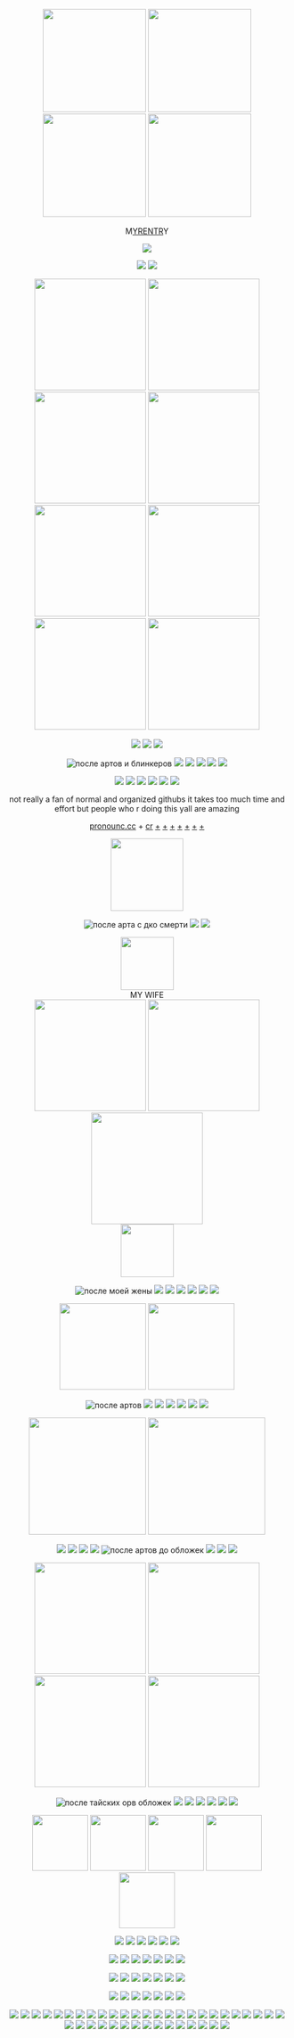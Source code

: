 <p align="center"> <img src="https://64.media.tumblr.com/4bbb5a5b63dffe81914cabb09279cf38/b34f12202f578029-58/s1280x1920/cd66f398386cf4478a6d7734732e9d3bb149c010.jpg"height="185" > <img src="https://64.media.tumblr.com/ee9a9404deed09b5f05628bc564997fc/b34f12202f578029-b3/s1280x1920/3396edf1c20a18477d28fc3afe9b80b08ccd6e56.jpg"height="185" > <img src="https://64.media.tumblr.com/e996893b9205699cd6299df54ab633df/b34f12202f578029-c3/s1280x1920/13d456344028a38b223cce3bb76943dafefa3387.jpg"height="185" > <img src="https://64.media.tumblr.com/93d15f4b559e4b7d9f86abc9d260a063/b34f12202f578029-93/s1280x1920/ed77936f3e1e8290a856440ce25ea03ad668e5ce.jpg"height="185" >

<div align="center">

M[YRENTR](https://rentry.co/1usQ_99W9sum)Y

<div align="center">

![](https://komarev.com/ghpvc/?username=G4-5LGD-SGJof03kps-sgsb&color=grey&style=for-the-badge&label=:3&abbreviated=true)

<p align="center"> <img src="https://64.media.tumblr.com/42c7958a5a5e7b2ed4bb5a96f89ec980/8f79d9f8d9f79809-35/s250x400/4751942882b49878baf29d257ada901c5ce40fd6.gifv"> <img src="https://64.media.tumblr.com/57e34141b0907673a8e3aca9ded0a937/0b03cbf48f56038c-01/s250x400/f4a75c015ed5eaeb3f32519902affee75a9731d8.gifv">

<div align="center"> <img src="https://img1.picmix.com/output/pic/normal/5/3/0/8/12338035_a351f.gif"height="200" /> <img src="https://64.media.tumblr.com/071707ebf700f77c601f7083553abdfd/fe138e0fa20372c4-e7/s2048x3072/30d9ca87bbd42f223ee64959db2e988e64cf366e.pnj"height="200" /> <img src="https://64.media.tumblr.com/139be21f26ae0c988c76330586c6730e/df986b8ca25a40c2-96/s2048x3072/1db3ee2ee78ec2e9b85c0a0a7bce65fed7b2e147.jpg"height="200" > <img src="https://64.media.tumblr.com/553e1cc37d0243d92e6992cdb7117764/36215c8d255058cf-9b/s2048x3072/c7f68603e015c73cbefc6731df43c741e3ef2aeb.jpg"height="200" /> <img src="https://64.media.tumblr.com/21a784e65074f5705d2e9aed8f511c3f/8db109f1bc1a4757-19/s1280x1920/13ab7e70de325bdea39c92652e6c6cf832a792a7.pnj"height="200" /> <img src="https://64.media.tumblr.com/ca20cd42e1aec22bdf49c28ad01adae4/fca66ca3d2d70e05-f2/s1280x1920/5fbc3840efe9b21facbc573b7357548c27a02388.jpg"height="200" /> <img src="https://64.media.tumblr.com/aac92f16ed2016bc51f1b49d9726a484/fc3f31a325fbda80-dc/s2048x3072/140ab3f195c689673719de91083fbd511ef53cea.jpg"height="200" /> <img src="https://64.media.tumblr.com/7a2c79268aa0f475af5ac5d9a2a2a18c/fc2491ee91538f69-dc/s500x750/8434d6474bc4abeeadcf812353802ccea5ce78bd.pnj"height="200" />

<p align="center"> <img src="https://64.media.tumblr.com/fb35ada41fbe63c67843389f5768a4ee/8336400b422a68e6-1a/s250x400/43d76c6aab974bc14c99604858ee4e0a730c87e9.gifv" /> <img src="https://64.media.tumblr.com/49668f027efdc1e77e95d1c7f5f89021/a96427dbc8edd7a8-23/s250x400/75e4fed94bc28ab1f886258d8252babc094e2ae2.gifv" /> <img src="https://y2k.neocities.org/blinkiez/newbatch/bitemeblinkie.gif" />

![после артов и блинкеров](https://autism.crd.co/assets/images/gallery05/364bbefc.png?v=69d6a439)  ![](https://64.media.tumblr.com/0bcb0a0b85b378f369e1288bfcc85329/a2c22d45d485e6f7-48/s100x200/c64212d3a7dcf09fd5e7599a624a181273f84c6f.gifv) ![](https://64.media.tumblr.com/7f06ba415f6b2fcdfeb1ed97bc137367/9a591c2777a533ae-1a/s100x200/05af04dee1ba2152d4642d876cee31c7d0d75223.pnj) ![](https://64.media.tumblr.com/3467c045e31c1c0cc178fcc5088ef616/dd7b1976f5f7f543-2e/s100x200/2f34929eb9513afe7fcf3ca70e8a74084b48bf9c.gifv) ![](https://64.media.tumblr.com/f6985e8dfc4561b63bb945e54a049a67/2f33cb600398c636-25/s250x400/bda9e3cb200fc7e871e6c1422306f295b895f4f5.gifv) ![](https://64.media.tumblr.com/48eddd33be41c7a74fb77f3fbce6704e/e16d9c3fd8438e13-67/s100x200/fb60e50a02384caf95f1a253edc57f7ccf4ade27.pnj)

![](https://64.media.tumblr.com/fad3ffc25f1d3f53516213a916dac5c8/23a36561526f35ce-d7/s100x200/baa7ee801a5d9b6aa09a83ac675bdd3b953428ba.gifv) ![](https://64.media.tumblr.com/88b485e270bdd012a838dcf83bd5bb71/61289e0d6c0c7c55-a7/s100x200/2a09d799282f870e09d07141c5eb16b2b0c23c39.pnj) ![](https://64.media.tumblr.com/35e7948428f54f5a9d024e416b2259c3/ecc09079abb54dc9-8f/s100x200/a9fd5ae465ceeefb790f4c557be2f68d055684a7.gifv) ![](https://64.media.tumblr.com/b60d29562b6324580ec207f81ffab1f1/62f416be02f70160-39/s250x400/378487990792663a97e2b2ebc4a2cb5f04171be0.pnj) ![](https://64.media.tumblr.com/565052d92a555d19d93b86440d272921/ec23ad7810d627dd-34/s100x200/e33ae867c827223fa8a7f7b6de6218c1101e7415.gifv) ![](https://64.media.tumblr.com/c5d3750ed6ebc51f4baf6958c4121adf/f06d09507e506cb1-38/s100x200/a3cf59c4341301bdca92ef3937e1318d63439d0f.gifv)
 
not really a fan of normal and organized githubs it takes too much time and effort but people who r doing this yall are amazing

[pronounc.cc](https://pronouns.cc/@soullhntwzz) + [cr](https://x.com/salaryman_28/status/1799468585833857173) [+](https://www.tumblr.com/wildrbst/738498042214465536/based-on-this-post) [+](https://www.tumblr.com/nanaparkerandtina/756911642145701888/well-i-finished-it-it-takes-8-hours-of-work-and) [+](https://www.tumblr.com/illeoust/752394057484009472) [+](https://www.tumblr.com/navitheonly/759966023901429760) [+](https://www.tumblr.com/seiseimaru/721675924052049920) [+](https://www.tumblr.com/aceofchairs/766604786431836160/its-dangerous-to-go-alone-take-this) [+](https://www.tumblr.com/evercelle/764267512920752128/orv-bookmark-draws-pt-3-chps-226-254-310)

<p align="center"> <img src="https://64.media.tumblr.com/d0d637a5621d6e5fc18f62f19fe22241/54523fd7c8027d3c-0a/s2048x3072/f417e97725801a7882603a2b0874e60de98285d3.jpg"wigth="59" height="130" />

![после арта с дко смерти](https://64.media.tumblr.com/1a355125f895a5a0f699875df0b8484f/89efc0c143c702a7-3d/s250x400/587a21232a5944fd2b1a2df1d8c7923e58f11fb2.gifv) ![](https://y2k.neocities.org/blinkiez/newbatch/self.gif) ![](https://64.media.tumblr.com/1aaf62e2688319006a9ad2ec19b9ad75/23a36561526f35ce-b1/s250x400/56efeec27c6011cc788030cb92125a951784856c.gifv)

<div align="center"> <img src="https://64.media.tumblr.com/50ac582dcbeb99e71c7f069b22bf69a8/e2f9a80a93a420ee-08/s500x750/12b9eb3918423dd992cb5b0f9c49794d6b6b6c10.pnj"height="95" />

<div align="center"> MY WIFE

<div align="center"> <img src="https://64.media.tumblr.com/d60438cdf8d313e50db3d18362c98d6f/1652b1bb1247a2ba-d7/s2048x3072/718def75d32e878e487a5e6a0aecbadb73066a38.jpg"height="200" /> <img src="https://64.media.tumblr.com/b48d836890bcca4c89872e96bfc5d190/5b0a5ad85a51406e-cc/s1280x1920/c80bab79e290391ef16b993713fb2155d062bcb9.jpg"height="200" /> <img src="https://64.media.tumblr.com/fcaa3b44ef75d8bc66b2d8488819d94b/efa7d0c29861f12c-ce/s2048x3072/1e36cc465db584510fbe652b8384db2679dbd93e.jpg"height="200" />

<div align="center"> <img src="https://64.media.tumblr.com/50ac582dcbeb99e71c7f069b22bf69a8/e2f9a80a93a420ee-08/s500x750/12b9eb3918423dd992cb5b0f9c49794d6b6b6c10.pnj"height="95" />

![после моей жены](https://64.media.tumblr.com/aa5795082ed26fc878856494a80ae1b7/1b8381f969116a1e-cf/s100x200/2c535aacda2693f17f388607ee4fcf0f37a34c06.gifv) ![](https://64.media.tumblr.com/c61f22d0a698882c07a950d390ab1aeb/1b8381f969116a1e-73/s100x200/d02db2ba346fc2b0496f9c95d79b5d6217f5c50e.gifv) ![](https://64.media.tumblr.com/1e4fa08c950afb44700ac9665fb2b43f/f823fde30f78d32c-8e/s100x200/07b469583939817315db5adb7e749550a935710e.gifv) ![](https://64.media.tumblr.com/d689d9ff1a5d1850eb66495045d881a6/d916ba42e9e7eac2-54/s250x400/55e252bde7898ea002d6d2dd2421c7815081f723.jpg) ![](https://64.media.tumblr.com/54302de0458a4c999ba82bc930d7030c/89efc0c143c702a7-99/s100x200/bd8d35fc4422d2f186f3c69c2b4f3c6b45ab3067.gifv) ![](https://64.media.tumblr.com/56a724fe8c8e0477ccdd4140eb727418/89efc0c143c702a7-ad/s100x200/8ae1a2aafa83b4ce800748a2fd23afb1e9a1ac8a.gifv) ![](https://64.media.tumblr.com/ffff24e28b538ae36a2224a15da9ca87/956f66a4dd7c0aae-a7/s100x200/57d0d459f59dee5da7d51e2627836045514e79a0.jpg)

<p align="center"> <img src="https://64.media.tumblr.com/9b5683d579cca35d4112525935da7793/88e62499ea36852a-4e/s1280x1920/6d07647cbc96a8f4bf2316cd9aa6ffa25b2d7abf.jpg"height="155" /> <img src="https://64.media.tumblr.com/982528bd970aeb52a6f6b783a3533559/97e9d1bdc8877b2f-c5/s2048x3072/31ca589897e4ea6d6a2b859c30969f869decd870.pnj"height="155" />

 ![после артов](https://hauntedmansion.crd.co/assets/images/gallery08/bae2bd1b.gif?v=17b74465) ![](https://64.media.tumblr.com/c0bc053497b6d2cdacf72607710c1e0c/8fac615fd97e86bd-f0/s100x200/ca200a449659e64d10031cbc0c7a92a629321182.gifv) ![](https://i.imgur.com/M70FPyt.gif) ![](https://i.imgur.com/vqU6SYQ.png) ![](https://64.media.tumblr.com/29fb0a6e64cf7fcf7f011c6db45069e9/e3653219d1396e0c-ad/s100x200/8a1aa652a115677fc316936dfdc61b63af78f7c1.gifv) ![](https://64.media.tumblr.com/3f017d5985cb869385a0ba8ee2448018/509dca664f2eb5e4-71/s100x200/a96931e62e8e96bd4217ec86e9bd625d43e7fabe.pnj) ![](https://i.imgur.com/eGi7brH.png)

 <p align="center"> <img src="https://64.media.tumblr.com/f828d579cce964ff56aa79c288ab704c/97e9d1bdc8877b2f-0f/s2048x3072/e187ddcea2820cf19ba05489e7d46fd629fa8b24.pnj"height="210" /> <img src="https://64.media.tumblr.com/2c86b5e4441f47182cbec525afec82ef/88e62499ea36852a-a4/s1280x1920/dc90fd849f54cedefd8769775cdb2307463ef8a7.jpg"height="210" />

![](https://hauntedmansion.crd.co/assets/images/gallery08/6054ad53_original.jpg?v=17b74465) ![](https://i.imgur.com/nbJAxiK.png) ![](https://i.imgur.com/oZi8dQw.png) ![](https://i.imgur.com/rFxE6PY.gif) ![после артов до обложек](https://64.media.tumblr.com/8e328528392d04c3012243fdd5429ae3/8bdeba2cbc867670-f8/s100x200/1ae01709863bfcfd56337aeb7190bd5815156c29.gifv) ![](https://64.media.tumblr.com/7d4fe263b3970752ac55d4f89ebc8c37/26a8b51eecf444d6-aa/s100x200/7cc8478c85802363b198cc82822c8a9f779f4c55.gifv) ![](https://64.media.tumblr.com/3b34548e10ba7a9ab1e955df30eeaae7/5f3839c1d4a4c8c5-df/s100x200/e2d0711d51f2234fb8f70180c6aa27143a4d2d6f.gifv) 
![](https://media.discordapp.net/attachments/1006272585228624032/1190052000398848151/Picsart_23-12-17_03-26-55-474.png?ex=65a0654a&is=658df04a&hm=e9275189f7fcc5603399069022416c66c584e6178f3b5131cb5b2c5a109be1b4&=&format=webp&quality=lossless&width=128&height=29) 

<p align="center"> <img src="https://64.media.tumblr.com/f71ea97a278a41fdb9ae4a51145a564b/d320397939b22284-70/s1280x1920/7e8d11b54475fae24fce0a332c09b10cfcf5a676.jpg"height="200" /> <img src="https://64.media.tumblr.com/1ba7a8b9269c28f73ca8716d4301053c/d320397939b22284-4b/s1280x1920/57e20bb2b4b21e3918ea40fbbaa039ac894d6b8b.jpg"height="200" /> 
 <img src="https://64.media.tumblr.com/2b4992445d9ed0647d45261d30d70010/d320397939b22284-34/s1280x1920/6ff52425276b1394b7a540045dd0e6bd9b68b1a7.jpg"height="200" /> <img src="https://64.media.tumblr.com/1685bde528030cbeab5b498b4d849530/d320397939b22284-9d/s1280x1920/30b67108036422561a6896eba5eb6fa9abce8142.jpg"height="200" />

![после тайских орв обложек](https://y2k.neocities.org/stamps/tumblr_inline_pbk6zbvnsb1vjkfs0_540.png) ![](https://y2k.neocities.org/stamps/tumblr_inline_pf6muqqy6n1tjl8rj_500.gif) ![](https://y2k.neocities.org/stamps2/94df5fea899150086a606c99df8fb4ba-db3tsoo.gif) ![](https://y2k.neocities.org/stamps2/pretty_good_at_bad_decisions_stamp_by_ceiestials-d9qwvu6.png) ![](https://y2k.neocities.org/stamps2/tumblr_pbffcs5mpm1xz2nuuo6_100.png) ![](https://y2k.neocities.org/stamps2/stamp___stupid_and_gay_by_chaotic_gay-dc59uan.png) ![](https://y2k.neocities.org/stamps/tumblr_p65xsqxXBo1te4ajdo9_100.png)

<p align="center"> <img src="https://media1.tenor.com/m/VrAd9NkxV74AAAAd/orv.gif"<width="100" height="100"> <img src="https://media1.tenor.com/m/WJJ04kd7RrsAAAAC/ivanluka-lukaivan.gif"<width="100" height="100"> <img src="https://media1.tenor.com/m/V9EXxf7NBqUAAAAd/angels-of-death-zack.gif"<width="100" height="100"> <img src="https://media1.tenor.com/m/Q8WiED0CxAcAAAAd/orv.gif"<width="100" height="100"> <img src="https://media1.tenor.com/m/JEdWMiXAYP0AAAAd/ivan-alien-stage.gif"<width="100" height="100"> 

![](https://64.media.tumblr.com/5d8a2ea08dec57d40bf33e9ed402d758/7d2e6e718dc66141-60/s100x200/44000aca3e0fced6d2383b79354b13ed8f1ff70e.gifv) ![](https://64.media.tumblr.com/737e123934e4795e2438ead41fdfc42d/5dae19f76b7ce58c-71/s100x200/185c59b1ee59ffbebc8a393df6a91ec8f37cf88b.gifv) ![](https://64.media.tumblr.com/796c906f0209b86bba6fbce3299fd6d4/bf20e6d390cc0ec8-da/s100x200/237152c540779f5d092d749528ffb2b0a54b0ab4.pnj) ![](https://64.media.tumblr.com/c440261cb2d03808ccdd0fdadeb6f88c/19f85f630f9c1f37-c2/s100x200/c3e3a2fd0e7814519a138de666cb199a104db9c8.jpg) ![](https://64.media.tumblr.com/ba42e2b332de9a387d8e016df1a7189e/764cdae59382678a-90/s100x200/448db51cf03d66de6e35390f638108f4dbba00d9.gifv) ![](https://64.media.tumblr.com/7cf2310cfda97c70d2beff9b6af6bcc4/7d2e6e718dc66141-cb/s100x200/0c7b4bda177d87e65ee16fe8e9ee1ce30e46b37f.gifv)

![](https://64.media.tumblr.com/68bb9e71ec030bfeb579002c6761aa36/b3d83bbf44993478-0d/s100x200/7569b62b2f614b7c533fc147604e5ea1e17dd887.gifv) ![](https://i.imgur.com/F5OM9vA.png) ![](https://i.imgur.com/uFxvhn8.gif) ![](https://64.media.tumblr.com/b0b8182e3216c710e5c4d2251201af49/b3d83bbf44993478-9a/s100x200/00f5774708742ebfeed9ea6b5498f3f67d31b173.gifv) ![](https://64.media.tumblr.com/cc48125e658008761381e8e0862d5a9a/1923bddbf54c0100-73/s100x200/c5279542eb3d2c5205cedc21e8338d2b5cb3647a.gifv) ![](https://64.media.tumblr.com/2fb4ce7c953b2a2671eda99f50cfd41b/799706bd2b4c6bad-02/s100x200/e3a56cf1d26c3a4b03981fa3808a53fe67368beb.gifv) ![](https://supplies.ju.mp/assets/images/gallery01/53388152_original.png?v=6a50b904) 

 ![](https://64.media.tumblr.com/e235152bdf77be3a69c655f59ff9a61d/aa89517f01352cf3-16/s100x200/c9970bd14a58f74a7f8d405fdf8e9a13fbe9d793.pnj) ![](https://64.media.tumblr.com/1d2ab41dcc09ec3de272dc8efc4066e3/1923bddbf54c0100-9c/s100x200/2a0848d3d5c00faeaf797e4459a1bca74206e919.gifv) ![](https://64.media.tumblr.com/49d942d916bd0deed7a5ed1a7b4fe1d9/2c23f0333b65c60f-2d/s100x200/95def5c5065cf9c7048e6fca3f7208e583314927.gifv) ![](https://images-wixmp-ed30a86b8c4ca887773594c2.wixmp.com/f/e532b008-8e2c-433f-a147-53bd65326159/de833h8-d03abd80-b387-408b-baff-17b0d81fb982.png/v1/fill/w_99,h_56/catgender_stamp_1_by_deletebas3m3nt_de833h8-fullview.png?token=eyJ0eXAiOiJKV1QiLCJhbGciOiJIUzI1NiJ9.eyJzdWIiOiJ1cm46YXBwOjdlMGQxODg5ODIyNjQzNzNhNWYwZDQxNWVhMGQyNmUwIiwiaXNzIjoidXJuOmFwcDo3ZTBkMTg4OTgyMjY0MzczYTVmMGQ0MTVlYTBkMjZlMCIsIm9iaiI6W1t7ImhlaWdodCI6Ijw9NTYiLCJwYXRoIjoiXC9mXC9lNTMyYjAwOC04ZTJjLTQzM2YtYTE0Ny01M2JkNjUzMjYxNTlcL2RlODMzaDgtZDAzYWJkODAtYjM4Ny00MDhiLWJhZmYtMTdiMGQ4MWZiOTgyLnBuZyIsIndpZHRoIjoiPD05OSJ9XV0sImF1ZCI6WyJ1cm46c2VydmljZTppbWFnZS5vcGVyYXRpb25zIl19.U9k7hZwyGnjObeGPQ8H3bdH1Z5eaiKGz6DN3Y-xnI3I) ![](https://images-wixmp-ed30a86b8c4ca887773594c2.wixmp.com/f/58ac2165-dcd1-4a53-a988-dff595e693fb/d1cz43v-9ea5cb6b-2180-421d-bb87-eca4d1df0e8a.jpg/v1/fill/w_100,h_55,q_75,strp/stamp__support_plotting_by_xxsomeoneelsexx_d1cz43v-fullview.jpg?token=eyJ0eXAiOiJKV1QiLCJhbGciOiJIUzI1NiJ9.eyJzdWIiOiJ1cm46YXBwOjdlMGQxODg5ODIyNjQzNzNhNWYwZDQxNWVhMGQyNmUwIiwiaXNzIjoidXJuOmFwcDo3ZTBkMTg4OTgyMjY0MzczYTVmMGQ0MTVlYTBkMjZlMCIsIm9iaiI6W1t7ImhlaWdodCI6Ijw9NTUiLCJwYXRoIjoiXC9mXC81OGFjMjE2NS1kY2QxLTRhNTMtYTk4OC1kZmY1OTVlNjkzZmJcL2QxY3o0M3YtOWVhNWNiNmItMjE4MC00MjFkLWJiODctZWNhNGQxZGYwZThhLmpwZyIsIndpZHRoIjoiPD0xMDAifV1dLCJhdWQiOlsidXJuOnNlcnZpY2U6aW1hZ2Uub3BlcmF0aW9ucyJdfQ.-wrw2MWUNtwkWhYkgYQKp4eU0rjoB1ooYRnXXp68sKw) ![](https://64.media.tumblr.com/4b02e5236e78e001d72a3175b5027934/8279b7010ca4bde0-44/s250x250_c1/8881fdb26ae88243a2001e909226b2c449df92b1.gifv) ![](https://64.media.tumblr.com/4396953c03bd6909d9399d035c973645/a7e2c73ddfcb6d77-3c/s100x200/15060b5208ed27c786608c425ef21d6b709adc1e.png) 

![](https://64.media.tumblr.com/27c504151b5e728aad652f3e90b3e3a5/3bf342d5fb793082-02/s100x200/6cf4503d22e27c1046ace9ceae78cb9772ce3db2.png) ![](https://64.media.tumblr.com/75f5c54560b92fff14f1aead294e0afa/tumblr_pcps6hGVlv1xbgu08o9_100.gifv) ![](https://64.media.tumblr.com/ac55b1666a01b9faacbb7913d63e11de/014230e4e29353bf-50/s100x200/7dd33505f2f7948d3ef0007da54ec6f5388e7d9b.png) ![](https://64.media.tumblr.com/cf5936a19155f05ed861c0ce3fcbfa9c/bde6735cbb991692-db/s100x200/2f5adbe57c0a08077df844988a77c9800d5f2171.gifv) ![](https://64.media.tumblr.com/b4a3755aea7631eb30ba56b756357397/tumblr_py21cqGexn1xbgu08o6_100.png) ![](https://64.media.tumblr.com/fc33cae1c9c74d97c780ad6d42cdf4d9/tumblr_pwbn4une0B1xbgu08o1_100.gifv) ![](https://64.media.tumblr.com/be085f9c784afc4cbb95c1b3148d056e/tumblr_pcpr5eL1NL1xbgu08o7_100.gifv) 

![](https://64.media.tumblr.com/0198a276a622d1994c802c833a345627/0ba30760c2048f65-7e/s250x400/06a91a03a616f3bb10306b97ee8e6b18ab4956b5.gifv)  ![](https://64.media.tumblr.com/3b5caecc0994508720954b342b6c58a6/567275f7ff399e52-68/s250x400/c599fce5c79e4286fa59baaa822cbb265901567b.gifv)  ![](https://64.media.tumblr.com/a5490a4d663939c7196d738638fb2a6b/5ee10cf3657cb118-0a/s250x400/356437f131673f65063a10c9a4e47ca10f680bf6.gifv) ![](https://64.media.tumblr.com/cce67115194fe4827bc0a8b740a2ebfc/d3d80378d1eb2f37-81/s250x400/cf69b1dc7773b84ff79f1c855bdd1d3e3210cba3.webp) ![](https://64.media.tumblr.com/0168e5213b9d8570b76e98f4ae874bae/722a7e10bd16df71-25/s250x400/2e641865efeb6e4f71eb9311c57bf844761f4c14.gifv) ![](https://64.media.tumblr.com/2c379b1b2c17eaa43dceac69de7749c6/567275f7ff399e52-3a/s250x400/2067ec1a6bcb49280268692d413c9f9957480766.gifv) ![](https://64.media.tumblr.com/f88b271a5cb99f3a0e4b9bc3a237355f/9750248c2def1884-01/s250x400/e5153ddfcdc6a6943238bac1c9e20a69274722ce.gifv) ![]([https://i.imgur.com/992ESzd.gif](https://i.imgur.com/jAU0eC6.gif)) ![](https://64.media.tumblr.com/e8f673e7c2dc54876ffc87a5d4a70ea0/e3d74bcf0487c807-a3/s250x400/eb2a91d783cdc7b89f4b6210bbe3dc6e5e68ed16.gifv) ![](https://64.media.tumblr.com/ff5d816dacdb4449aa8e73179542d277/881896968d11e00f-a5/s250x400/6c3180cb9339fe7883babf5ab24c94e9b6742929.pnj) ![](https://64.media.tumblr.com/7cb73c51272ea8038ec71ff2d0794cdc/c45750dc5f8c4ec4-fe/s250x400/6d8797dd3a314350e2629275d771f11b4023dd3c.gifv) ![](https://64.media.tumblr.com/17252dac1c68675520b69adefa42242b/26f6392655aacdf9-bc/s250x400/b190593895fdd1ae61013ca7275cba89b823762c.gifv) ![](https://64.media.tumblr.com/6d61fb3f637c392955e822cdd1349ed9/8ee5c8d0967c3a46-44/s250x400/3b2d24df553178de57515bcdd5a9316103e02461.gifv) ![](https://64.media.tumblr.com/4408c77321a9f5fbff312fbe6de5d818/36a9110938ee33e6-7c/s250x400/f264443407f86f28224fe837d56b1798348006da.gifv) ![](https://i.imgur.com/ObAxFN7.gif) ![](https://64.media.tumblr.com/f6c63fe4966d9733e49ac8a5b0875b4f/0c112bcbfaf9b285-6d/s250x400/1c60a89e80a6ae231cab72fda54b2fe4076a8638.gifv) ![](https://64.media.tumblr.com/8f06b18be4f8bcba2fbc9a620181aaf6/a649c2f7e0fdc42c-52/s250x400/72b32e687df9f37d8e680162b85f7dd6afe68056.gifv) ![](https://64.media.tumblr.com/688c2e37caa614615d5ea247cfd56af4/e3d74bcf0487c807-c2/s250x400/7899ae1bbbacfb58fc8dce2bf860ed80c360aa34.gifv) ![](https://64.media.tumblr.com/d136f6dcae567e4dfed8700420f9eea6/23d531fb15fb3a29-6f/s250x400/446dbe5130e5f34cd0c21d5a987f0a4e8a285dc1.gifv) ![](https://64.media.tumblr.com/e6f3eb7b841fd88b2649520ee7a1b58e/9278f0da5d217a59-2f/s250x400/3e53100d29929c3b3d2d5856caf04a82510bd53e.gifv) ![](https://64.media.tumblr.com/491842bced3b03b3915e5d115be443e6/881896968d11e00f-35/s250x400/73f4170bff3b642b15eb8735f7e6fd19fb931bc9.gifv) ![](https://pix.crd.co/assets/images/gallery09/94d11c54.gif?v=ca70c28c) ![](https://pix.crd.co/assets/images/gallery09/bccc4bdf.gif?v=ca70c28c) ![](https://64.media.tumblr.com/b7c4b4211fe9465b3c3552ccbb374f0f/0b03cbf48f56038c-ce/s250x400/84e717081364a46d9040232ebcfd35a3eed087f8.gifv) ![](https://pix.crd.co/assets/images/gallery09/1e81e3ef.gif?v=ca70c28c) ![](https://pix.crd.co/assets/images/gallery09/44fde8e7.gif?v=ca70c28c) ![](https://i.imgur.com/FxyMY9a.gif) ![](https://64.media.tumblr.com/f938db286647d3fc4404282a9b4b75e4/3c3e45e2d0e56493-43/s250x400/699650c7012fcae5d89e55917ec8d0770c0a761b.gifv) ![](https://i.imgur.com/B1WKA4K.gif) ![](https://i.imgur.com/GVRp2VV.gif) ![](https://64.media.tumblr.com/48c1fb0da3d9cbfb6e900fd690df3d29/9750248c2def1884-e6/s250x400/6840d8a47f026143521c6e97abec3502d4f2c800.gifv) ![](https://y2k.neocities.org/blinkiez/1557044guouyvicm5.gif) ![](https://y2k.neocities.org/blinkiez/tumblr_pc7kdbMIVm1w08yg0o6_250.gif) ![](https://y2k.neocities.org/blinkiez/536764x7k3dpib5i.gif) ![](https://y2k.neocities.org/blinkiez/tumblr_inline_pf9piaZVjo1vr4rc0_500.gif) ![](https://64.media.tumblr.com/e2ed74146ce567cb4887d833798c1bca/4cdc60c64d8dc7fd-5e/s250x400/71fbae6164c7ba9aa73a18fdc10da6765e3a5bbd.gifv) ![](https://64.media.tumblr.com/dbdb9c28297408b0b2413795b61602e2/c45750dc5f8c4ec4-c9/s250x400/3a463cc341510d1b86babe4e94d9184bbfbf28f5.gifv) ![](https://64.media.tumblr.com/b9e80093b0f56646aaf107959535e121/44b88cdeb699e68c-75/s250x400/9e9a8455abb47a295a38a55737055e3090950d44.gifv) ![](https://64.media.tumblr.com/1dbeff682df119f8b680b431ad9024f2/0ba30760c2048f65-c7/s250x400/515257cf5e1f2b1ccf748621b7721531873145e5.gifv) ![](https://i.imgur.com/gtSNvfO.gif)
